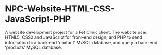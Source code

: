 # NPC-Website-HTML-CSS-JavaScript-PHP
A website development project for a Pet Clinic client. The website uses HTML5, CSS3 and JavaScript for front–end design, and PHP to send information to a back-end ‘contact’ MySQL database, and query a back-end ‘products’ MySQL database. 
